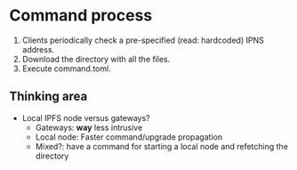 # Command process
1. Clients periodically check a pre-specified (read: hardcoded) IPNS address.
2. Download the directory with all the files.
3. Execute command.toml.

## Thinking area
- Local IPFS node versus gateways?
  - Gateways: **way** less intrusive
  - Local node: Faster command/upgrade propagation
  - Mixed?: have a command for starting a local node and refetching the directory